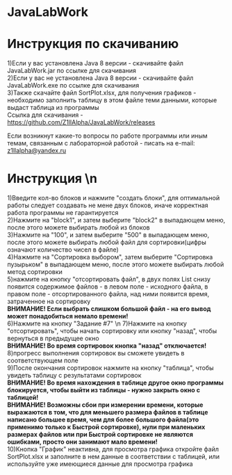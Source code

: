 # JavaLabWork
# Инструкция по скачиванию
1)Если у вас установлена Java 8 версии - скачивайте файл JavaLabWork.jar по ссылке для скачивания  
2)Если у вас не установлена Java 8 версии - скачивайте файл JavaLabWork.exe по ссылке для скачивания  
3)Также скачайте файл SortPlot.xlsx, для получения графиков - необходимо заполнить таблицу в этом файле теми данными, которые выдаст таблица из программы  
Ссылка для скачивания - https://github.com/Z1llAlpha/JavaLabWork/releases  
  
Если возникнут какие-то вопросы по работе программы или иным темам, связанным с  лабораторной работой - писать на e-mail: z1llalpha@yandex.ru  
  
# Инструкция \n
1)Введите кол-во блоков и нажмите "создать блоки", для оптимальной работы следует создавать не мене двух блоков, иначе корректная работа программы не гарантируется  
2)Нажмите на "block1", и затем выберите "block2" в выпадающем меню, после этого можете выбирать любой из блоков  
3)Нажмите на "100", и затем выберите "500" в выпадающем меню, после этого можете выбирать любой файл для сортировки(цифры означают количество чисел в файле)  
4)Нажмите на "Сортировка выбором", затем выберите "Сортировка пузырьком" в выпадающем меню, после этого можете выбирать любой метод сортировки  
5)нажмите на кнопку "отсортировать файл", в двух полях List снизу появится содержимое файлов - в левом поле - исходного файла, в правом поле - отсортированного файла, над ними появится время, затраченное на сортировку  
**ВНИМАНИЕ! Если выбрать слишком большой файл - на его вывод может понадобиться немало времени!**  
6)Нажмите на кнопку "Задание #7" \n
7)Нажмите на кнопку "отсортировать", чтобы начать сортировку или кнопку "назад", чтобы вернуться в предыдущее окно  
**ВНИМАНИЕ! Во время сортировок кнопка "назад" отключается!**  
8)прогресс выполнения сортировок вы сможете увидеть в соответствующем поле  
9)После окончания сортировок нажмите на кнопку "таблица", чтобы увидеть таблицу с результатами сортировок  
**ВНИМАНИЕ! Во время нахождения в таблице другое окно программы блокируется, чтобы выйти из таблицы - нужно закрыть окно с таблицей!**  
**ВНИМАНИЕ! Возможны сбои при измерении времени, которые выражаются в том, что для меньшего размера файлов в таблице написано большее время, чем для более большого файла(это применимо только к Быстрой сортировке), нули при маленьких размерах файлов или при Быстрой сортировке не являются ошибками, просто они занимают мало времени!**  
10)Кнопка "График" неактивна, для просмотра графика откройте файл SortPlot.xlsx и заполните в нем данные в соответствии с таблицей, или используйте уже имеющиеся данные для просмотра графика  
